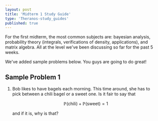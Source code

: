 ```yaml
---
layout: post
title: 'Midterm 1 Study Guide'
type: 'Theranos-study_guides'
published: true
---
```


<!-- study guides easy to write in .md setting -->

For the first midterm, the most common subjects are: bayesian analysis, probability theory (integrals, verifications of density, applications), and matrix algebra. All at the level we've been discussing so far for the past 5 weeks.

We've added sample problems below. You guys are going to do great!

<!-- note for lists, always indent 4 spaces to have math inside list element and things after it! -->

## Sample Problem 1

1. Bob likes to have bagels each morning. This time around, she has to pick between a chili bagel or a sweet one. Is it fair to say that

    $$
    \mathbb{P}(\text{chili}) + \mathbb{P}(\text{sweet}) = 1
    $$

    and if it is, why is that?
